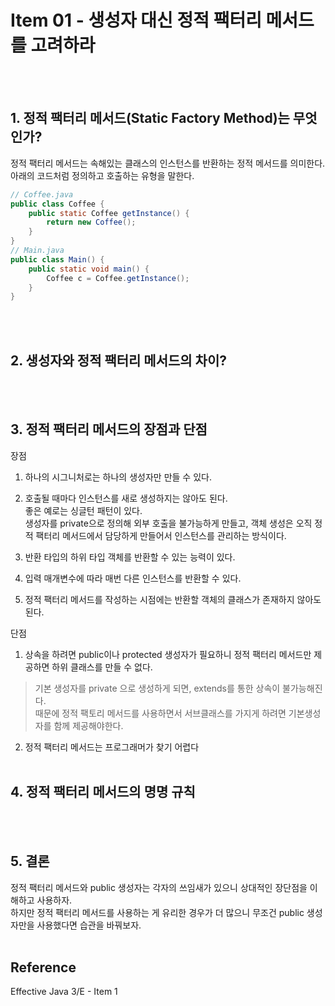 # Item 01 - 생성자 대신 정적 팩터리 메서드를 고려하라
<br/><br/>

## 1. 정적 팩터리 메서드(Static Factory Method)는 무엇인가?
정적 팩터리 메서드는 속해있는 클래스의 인스턴스를 반환하는 정적 메서드를 의미한다.  
아래의 코드처럼 정의하고 호출하는 유형을 말한다.
``` Java
// Coffee.java
public class Coffee {
    public static Coffee getInstance() {
        return new Coffee();
    }
}
// Main.java
public class Main() {
    public static void main() {
        Coffee c = Coffee.getInstance();
    }
}
```

<br/><br/>

## 2. 생성자와 정적 팩터리 메서드의 차이?
<br/><br/>

## 3. 정적 팩터리 메서드의 장점과 단점
장점
1. 하나의 시그니처로는 하나의 생성자만 만들 수 있다.
2. 호출될 때마다 인스턴스를 새로 생성하지는 않아도 된다.  
좋은 예로는 싱글턴 패턴이 있다.  
생성자를 private으로 정의해 외부 호출을 불가능하게 만들고, 객체 생성은 오직 정적 팩터리 메서드에서 담당하게 만들어서 인스턴스를 관리하는 방식이다.  


3. 반환 타입의 하위 타입 객체를 반환할 수 있는 능력이 있다.
4. 입력 매개변수에 따라 매번 다른 인스턴스를 반환할 수 있다.
5. 정적 팩터리 메서드를 작성하는 시점에는 반환할 객체의 클래스가 존재하지 않아도 된다.

단점
1. 상속을 하려면 public이나 protected 생성자가 필요하니 정적 팩터리 메서드만 제공하면 하위 클래스를 만들 수 없다.

> 기본 생성자를 private 으로 생성하게 되면, extends를 통한 상속이 불가능해진다.  
때문에 정적 팩토리 메서드를 사용하면서 서브클래스를 가지게 하려면 기본생성자를 함께 제공해야한다.  

2. 정적 팩터리 메서드는 프로그래머가 찾기 어렵다
<br/><br/>

## 4. 정적 팩터리 메서드의 명명 규칙
<br/><br/>

## 5. 결론
정적 팩터리 메서드와 public 생성자는 각자의 쓰임새가 있으니 상대적인 장단점을 이해하고 사용하자.  
하지만 정적 팩터리 메서드를 사용하는 게 유리한 경우가 더 많으니 무조건 public 생성자만을 사용했다면 습관을 바꿔보자.
<br/><br/>

## Reference
Effective Java 3/E - Item 1